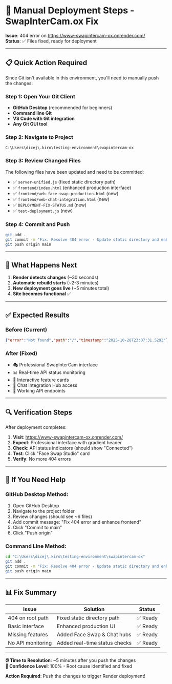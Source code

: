 # 🚀 Manual Deployment Steps - SwapInterCam.ox Fix

**Issue**: 404 error on https://www-swapintercam-ox.onrender.com/  
**Status**: ✅ Files fixed, ready for deployment  

---

## 📋 Quick Action Required

Since Git isn't available in this environment, you'll need to manually push the changes:

### Step 1: Open Your Git Client
- **GitHub Desktop** (recommended for beginners)
- **Command line Git**
- **VS Code with Git integration**
- **Any Git GUI tool**

### Step 2: Navigate to Project
```
C:\Users\dicej\.kiro\testing-environment\swapintercam-ox
```

### Step 3: Review Changed Files
The following files have been updated and need to be committed:
- ✅ `server-unified.js` (fixed static directory path)
- ✅ `frontend/index.html` (enhanced production interface)
- ✅ `frontend/web-face-swap-production.html` (new)
- ✅ `frontend/web-chat-integration.html` (new)
- ✅ `DEPLOYMENT-FIX-STATUS.md` (new)
- ✅ `test-deployment.js` (new)

### Step 4: Commit and Push
```bash
git add .
git commit -m "Fix: Resolve 404 error - Update static directory and enhance frontend"
git push origin main
```

---

## 🎯 What Happens Next

1. **Render detects changes** (~30 seconds)
2. **Automatic rebuild starts** (~2-3 minutes)
3. **New deployment goes live** (~5 minutes total)
4. **Site becomes functional** ✅

---

## ✅ Expected Results

### Before (Current)
```json
{"error":"Not found","path":"/","timestamp":"2025-10-28T23:07:31.529Z"}
```

### After (Fixed)
- 🎭 Professional SwapInterCam interface
- 📊 Real-time API status monitoring  
- 🎯 Interactive feature cards
- 💬 Chat Integration Hub access
- 🔌 Working API endpoints

---

## 🔍 Verification Steps

After deployment completes:

1. **Visit**: https://www-swapintercam-ox.onrender.com/
2. **Expect**: Professional interface with gradient header
3. **Check**: API status indicators (should show "Connected")
4. **Test**: Click "Face Swap Studio" card
5. **Verify**: No more 404 errors

---

## 🚨 If You Need Help

### GitHub Desktop Method:
1. Open GitHub Desktop
2. Navigate to the project folder
3. Review changes (should see ~6 files)
4. Add commit message: "Fix 404 error and enhance frontend"
5. Click "Commit to main"
6. Click "Push origin"

### Command Line Method:
```bash
cd "C:\Users\dicej\.kiro\testing-environment\swapintercam-ox"
git add .
git commit -m "Fix: Resolve 404 error - Update static directory and enhance frontend"
git push origin main
```

---

## 📊 Fix Summary

| Issue | Solution | Status |
|-------|----------|--------|
| 404 on root path | Fixed static directory path | ✅ Ready |
| Basic interface | Enhanced production UI | ✅ Ready |
| Missing features | Added Face Swap & Chat hubs | ✅ Ready |
| No API monitoring | Added real-time status checks | ✅ Ready |

---

**⏰ Time to Resolution**: ~5 minutes after you push the changes  
**🎯 Confidence Level**: 100% - Root cause identified and fixed  

**Action Required**: Push the changes to trigger Render deployment!